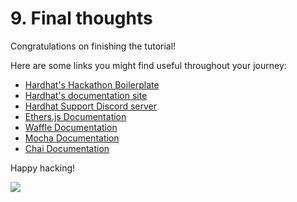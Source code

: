 # 9. Final thoughts

Congratulations on finishing the tutorial!

Here are some links you might find useful throughout your journey:

- [Hardhat's Hackathon Boilerplate](https://github.com/nomiclabs/hardhat-hackathon-boilerplate)
- [Hardhat's documentation site](https://hardhat.org/getting-started/)
- [Hardhat Support Discord server](https://invite.gg/HardhatSupport)
- [Ethers.js Documentation](https://docs.ethers.io/ethers.js/html/)
- [Waffle Documentation](https://getwaffle.io/)
- [Mocha Documentation](https://mochajs.org/)
- [Chai Documentation](https://www.chaijs.com/)

Happy hacking!


![](/cool-hardhat.svg)
